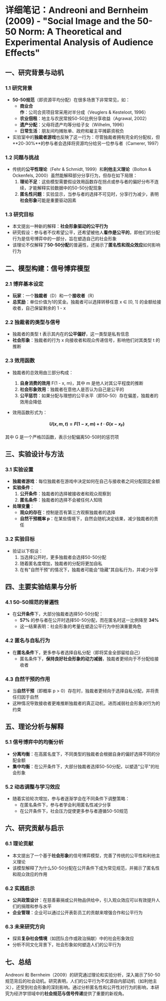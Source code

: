 # 详细笔记：Andreoni and Bernheim (2009) - "Social Image and the 50-50 Norm: A Theoretical and Experimental Analysis of Audience Effects"

## 一、研究背景与动机  

### 1.1 研究背景
- **50-50规范**（即资源平均分配）在很多场景下非常常见，如：
  - **商业合作**：公司合资项目常采用对半分成（Veuglers & Kesteloot, 1996）
  - **农业佃租**：地主与农民常按50-50比例分享收益（Agrawal, 2002）
  - **遗产分配**：父母将遗产均等分给子女（Wilhelm, 1996）
  - **日常生活**：朋友间均摊账单、政府和雇主平摊薪资税负
- 实验室中的**独裁者游戏**也反映了这一行为：尽管独裁者拥有完全的分配权，但**20-30%**的参与者会选择将资源均分给另一位参与者（Camerer, 1997）

### 1.2 问题与挑战
- 传统的**公平性理论**（Fehr & Schmidt, 1999）和**利他主义理论**（Bolton & Ockenfels, 2000）虽然能解释部分分享行为，但存在如下局限：
  1. **理论不足**：这些模型需要假设效用函数存在拐点或参与者的偏好分布不连续，才能解释实验数据中的50-50分配现象
  2. **匿名性问题**：实验显示，当参与者的选择不可见时，分享行为减少，表明**社会形象**可能是重要驱动因素

### 1.3 研究目标
- 本文提出一种新的解释：**社会形象驱动的公平行为**  
- 研究假设：参与者不仅希望公平，还希望被他人**看作是公平的**，即他们的分配行为是信号博弈中的一部分，旨在塑造自己的社会形象
- 该理论不仅解释了**50-50分配**的普遍性，还揭示了**匿名性和观众效应**如何影响行为

## 二、模型构建：信号博弈模型

### 2.1 博弈基本设定
- **玩家**：一个**独裁者**（D）和一个**接收者**（R）
- **总奖励**：单位价值为1的奖金。独裁者可以选择转移任意 x ∈ [0, 1] 的金额给接收者，自己保留剩余的 1 - x  

### 2.2 独裁者的类型与信号
- 独裁者的类型 t 表示其内在的**公平偏好**，这一类型是私有信息  
- **社会形象**：独裁者的行为 x 向接收者和观众传递信号，影响他们对其类型 t 的推断

### 2.3 效用函数  
- 独裁者的总效用由三部分构成：
  1. **自身消费的效用** F(1 - x, m)，其中 m 是他人对其公平程度的推断
  2. **社会形象效用**：独裁者在意他人是否认为自己是公平的
  3. **公平惩罚**：如果分配与理想的公平水平（即50-50）存在偏差，独裁者的效用会降低  
  
- 效用函数形式为：

  #### $$U(x, m, t) = F(1 - x, m) + t · G(x - x_F)$$

其中 G 是一个严格凹函数，表示分配偏离50-50时的惩罚项

## 三、实验设计与方法

### 3.1 实验设置  
- **独裁者游戏**：每位独裁者在游戏中决定如何在自己与接收者之间分配固定金额  
- **实验条件**：
  1. **公开条件**：独裁者的选择被接收者和观众观察到  
  2. **匿名条件**：独裁者的选择不会被任何人知晓
- **处理变量**：  
  - **观众的存在**：控制是否有第三方观察独裁者的选择
  - **自然干预概率 p**：在某些情境下，自然会随机决定结果，减少独裁者的责任

### 3.2 实验目标  
- 验证以下假设：  
  1. 当选择公开时，更多独裁者会选择50-50分配  
  2. 随着匿名度增加，独裁者的分配将更加自私
  3. 在有"自然干预"的情况下，独裁者可能会"隐藏"其自私行为，并减少分享

## 四、主要实验结果与分析

### 4.1 50-50规范的普遍性
- 在**公开条件**下，大部分独裁者选择50-50分配：  
  - **57%** 的参与者在公开时选择50-50分配，而在匿名时这一比例降至 **34%**  
  - 这一结果表明：社会形象的考量在塑造公平行为中扮演重要角色

### 4.2 匿名与自私行为
- 在**匿名条件**下，更多参与者选择自私分配（即将奖金全部留给自己）  
  - 匿名条件下，**保持良好社会形象的动力减弱**，独裁者更倾向于不分配给接收者

### 4.3 自然干预的作用
- 当**自然干预**（即概率 p > 0）存在时，独裁者更倾向于选择自私分配，并将责任归因于自然  
- 这种情况导致接收者更难推断独裁者的真正动机，进而减弱社会形象对行为的约束

## 五、理论分析与解释

### 5.1 信号博弈中的均衡分析
- **分离均衡**：在高匿名度下，不同类型的独裁者会根据自身的偏好选择不同的分配金额
- **集中均衡**：在公开条件下，大部分独裁者选择50-50分配，以塑造"公平"的社会形象

### 5.2 动态调整与学习效应
- 随着实验轮次增加，参与者逐渐学会在不同条件下调整策略：  
  - 在匿名条件下，参与者学会利用匿名性减少分享  
  - 在公开条件下，社会压力促使更多参与者遵循50-50规范

## 六、研究贡献与启示

### 6.1 理论贡献
- 本文提出了一个基于**社会形象**的信号博弈模型，完善了传统的公平性和利他主义理论  
- 该模型解释了为什么50-50分配在公开条件下成为常见规范，并揭示了匿名性和观众效应的作用

### 6.2 实践启示
- **公共政策设计**：在慈善募捐或公共物品供给中，引入观众效应可以有效提升人们的捐赠和参与水平  
- **企业管理**：企业可以通过公开表彰员工的贡献来增强合作和公平行为

### 6.3 未来研究方向
- 探索**复杂社会情境**（如团队合作或政治捐献）中的社会形象效应  
- 分析不同文化背景下，社会形象如何塑造人们的公平行为

## 七、总结

Andreoni 和 Bernheim（2009）的研究通过理论和实验分析，深入揭示了50-50规范背后的社会动机。研究表明，人们的公平行为不仅源自内部动机（如利他主义），还受到社会形象的深刻影响。通过分析匿名性和公开性对行为的影响，本研究为经济学领域中的**社会规范与信号传递**提供了重要的新视角。


